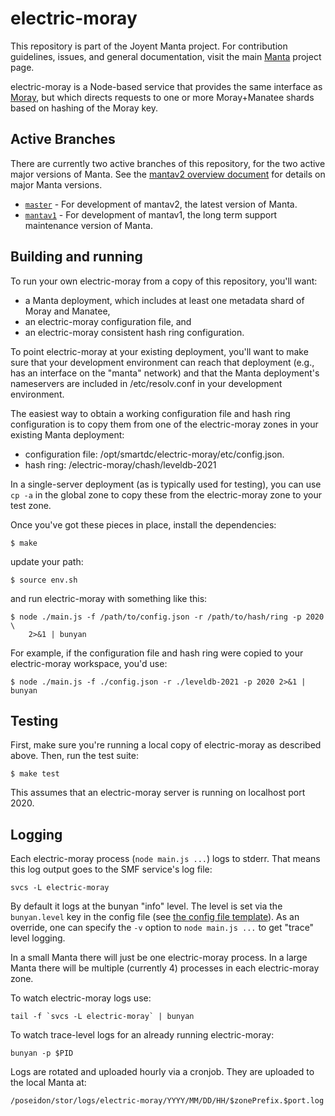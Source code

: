 <!--
    This Source Code Form is subject to the terms of the Mozilla Public
    License, v. 2.0. If a copy of the MPL was not distributed with this
    file, You can obtain one at http://mozilla.org/MPL/2.0/.
-->

<!--
    Copyright 2019 Joyent, Inc.
-->

# electric-moray

This repository is part of the Joyent Manta project.  For contribution
guidelines, issues, and general documentation, visit the main
[Manta](http://github.com/joyent/manta) project page.

electric-moray is a Node-based service that provides the same interface as
[Moray](https://github.com/joyent/moray), but which directs requests to one or
more Moray+Manatee shards based on hashing of the Moray key.

## Active Branches

There are currently two active branches of this repository, for the two
active major versions of Manta. See the [mantav2 overview
document](https://github.com/joyent/manta/blob/master/docs/mantav2.md) for
details on major Manta versions.

- [`master`](../../tree/master/) - For development of mantav2, the latest
  version of Manta.
- [`mantav1`](../../tree/mantav1/) - For development of mantav1, the long
  term support maintenance version of Manta.


## Building and running

To run your own electric-moray from a copy of this repository, you'll want:

* a Manta deployment, which includes at least one metadata shard of Moray and
  Manatee,
* an electric-moray configuration file, and
* an electric-moray consistent hash ring configuration.

To point electric-moray at your existing deployment, you'll want to make sure
that your development environment can reach that deployment (e.g., has an
interface on the "manta" network) and that the Manta deployment's nameservers
are included in /etc/resolv.conf in your development environment.

The easiest way to obtain a working configuration file and hash ring
configuration is to copy them from one of the electric-moray zones in your
existing Manta deployment:

* configuration file: /opt/smartdc/electric-moray/etc/config.json.
* hash ring: /electric-moray/chash/leveldb-2021

In a single-server deployment (as is typically used for testing), you can use
`cp -a` in the global zone to copy these from the electric-moray zone to your
test zone.

Once you've got these pieces in place, install the dependencies:

    $ make

update your path:

    $ source env.sh

and run electric-moray with something like this:

    $ node ./main.js -f /path/to/config.json -r /path/to/hash/ring -p 2020 \
        2>&1 | bunyan

For example, if the configuration file and hash ring were copied to your
electric-moray workspace, you'd use:

    $ node ./main.js -f ./config.json -r ./leveldb-2021 -p 2020 2>&1 | bunyan


## Testing

First, make sure you're running a local copy of electric-moray as described
above.  Then, run the test suite:

    $ make test

This assumes that an electric-moray server is running on localhost port 2020.

## Logging

Each electric-moray process (`node main.js ...`) logs to stderr. That means
this log output goes to the SMF service's log file:

    svcs -L electric-moray

By default it logs at the bunyan "info" level. The level is set via the
`bunyan.level` key in the config file (see [the config file
template](./sapi_manifests/electric-moray/template)). As an override, one
can specify the `-v` option to `node main.js ...` to get "trace" level logging.

In a small Manta there will just be one electric-moray process. In a large
Manta there will be multiple (currently 4) processes in each electric-moray
zone.

To watch electric-moray logs use:

    tail -f `svcs -L electric-moray` | bunyan

To watch trace-level logs for an already running electric-moray:

    bunyan -p $PID

Logs are rotated and uploaded hourly via a cronjob. They are uploaded to
the local Manta at:

    /poseidon/stor/logs/electric-moray/YYYY/MM/DD/HH/$zonePrefix.$port.log
